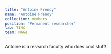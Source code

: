 ```yaml
---
title: "Antoine Frenoy"
name: "Antoine Frenoy"
collection: members
position: "Permanent researcher"
lab: TIMC
team: MAGe
---
```


Antoine is a research faculty who does cool stuff!
